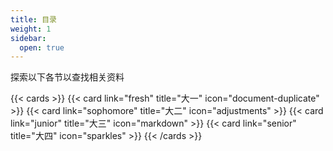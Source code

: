 ```yaml
---
title: 目录
weight: 1
sidebar:
  open: true
---
```


探索以下各节以查找相关资料

<!--more-->

{{< cards >}}
  {{< card link="fresh" title="大一" icon="document-duplicate" >}}
  {{< card link="sophomore" title="大二" icon="adjustments" >}}
  {{< card link="junior" title="大三" icon="markdown" >}}
  {{< card link="senior" title="大四" icon="sparkles" >}}
{{< /cards >}}
